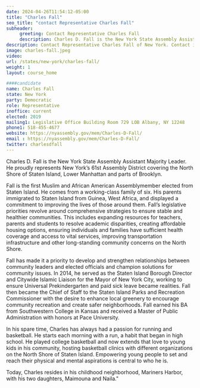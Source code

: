 ```yaml
---
date: 2024-04-26T11:54:12-05:00
title: "Charles Fall"
seo_title: "contact Representative Charles Fall"
subheader:
     greeting: Contact Representative Charles Fall
     description: Charles D. Fall is the New York State Assembly Assistant Majority Leader. He proudly represents New York’s 61st Assembly District covering the North Shore of Staten Island, Lower Manhattan and parts of Brooklyn.
description: Contact Representative Charles Fall of New York. Contact information for Charles Fall includes email address, phone number, and mailing address.
image: charles-fall.jpeg
video:
url: /states/new-york/charles-fall/
weight: 1
layout: course_home

####candidate
name: Charles Fall
state: New York
party: Democratic
role: Representative
inoffice: current
elected: 2019
mailing1: Legislative Office Building Room 729 LOB Albany, NY 12248
phone1: 518-455-4677
website: https://nyassembly.gov/mem/Charles-D-Fall/
email : https://nyassembly.gov/mem/Charles-D-Fall/
twitter: charlesdfall
---
```


Charles D. Fall is the New York State Assembly Assistant Majority Leader. He proudly represents New York’s 61st Assembly District covering the North Shore of Staten Island, Lower Manhattan and parts of Brooklyn.

Fall is the first Muslim and African American Assemblymember elected from Staten Island. He comes from a working-class family of six. His parents immigrated to Staten Island from Guinea, West Africa, and displayed a commitment to improving the lives of those around them. Fall’s legislative priorities revolve around comprehensive strategies to ensure stable and healthier communities. This includes expanding resources for teachers, parents and students to resolve academic disparities, creating affordable housing options, ensuring individuals and families have sufficient health coverage and access to vital services, improving transportation infrastructure and other long-standing community concerns on the North Shore.

Fall has made it a priority to develop and strengthen relationships between community leaders and elected officials and champion solutions for community issues. In 2014, he served as the Staten Island Borough Director and Citywide Islamic Liaison for the Mayor of New York City, working to ensure Universal Prekindergarten and paid sick leave became realities. Fall then became the Chief of Staff to the Staten Island Parks and Recreation Commissioner with the desire to enhance local greenery to encourage community recreation and create safer neighborhoods. Fall earned his BA from Southwestern College in Kansas and received a Master of Public Administration with honors at Pace University.

In his spare time, Charles has always had a passion for running and basketball. He starts each morning with a run, a habit that began in high school. He played college basketball and now extends that love to young kids in his community, hosting basketball clinics with different organizations on the North Shore of Staten Island. Empowering young people to set and reach their physical and mental aspirations is central to who he is.

Today, Charles resides in his childhood neighborhood, Mariners Harbor, with his two daughters, Maimouna and Naila."
